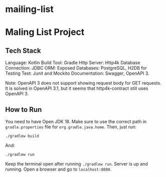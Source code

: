 # mailing-list
# Maling List Project

## Tech Stack
Language: Kotlin
Build Tool: Gradle
Http Server: Http4k
Database Connection: JDBC 
ORM: Exposed
Databases: PostgreSQL, H2DB for Testing
Test: Junit and Mockito
Documentation: Swagger, OpenAPI 3. 


Note: OpenAPI 3 does not support showing request body for GET requests. It is solved in OpenAPI 3.1, but it seems that http4k-contract still uses OpenAPI 3.


## How to Run
You need to have Open JDK 18. Make sure to use the correct path in `gradle.properties` file for `org.gradle.java.home`. Then, just run:
```
./gradlew build
```
And:
```
./gradlew run
```

Keep the terminal open after running `./gradlew run`. Server is up and running. Open a browser and go to `localhost:8080`.


